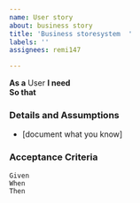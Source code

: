 ```yaml
---
name: User story
about: business story
title: 'Business storesystem  '
labels: ''
assignees: remi147

---
```


**As a** User 
 **I need**   
 **So that** 
   
 ### Details and Assumptions
 * [document what you know]
   
 ### Acceptance Criteria  
   
 ```gherkin
 Given 
 When 
 Then 
 ```
